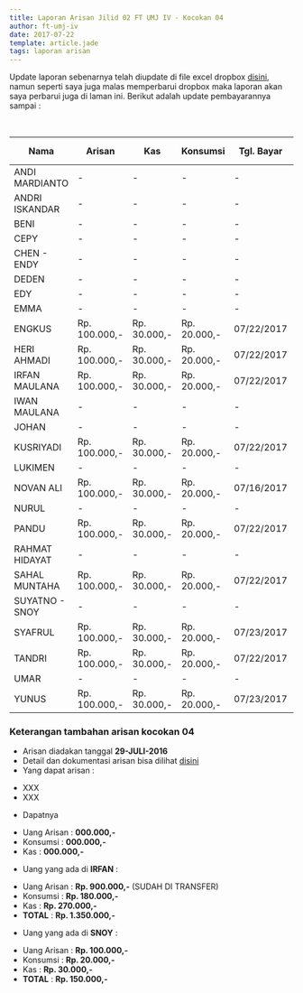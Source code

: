 ```yaml
---
title: Laporan Arisan Jilid 02 FT UMJ IV - Kocokan 04
author: ft-umj-iv
date: 2017-07-22
template: article.jade
tags: laporan arisan
---
```


Update laporan sebenarnya telah diupdate di file excel dropbox [disini](https://www.dropbox.com/s/lqrvit24hfh3fot/Arisan%20UMJ%20TechInfo4%20Jilid%2002.xlsx?dl=0), namun seperti saya juga malas memperbarui dropbox maka laporan akan saya perbarui juga di laman ini. Berikut adalah update pembayarannya sampai :

<br/>
<span class="more"></span>


|Nama						| Arisan 		  	| Kas 			| Konsumsi 		| Tgl. Bayar	| Transfered To |
|-------------	|---------------|-----------|-------------|-------------|---------------|
| ANDI MARDIANTO 			|- 			  		| -				| -				|-				|-				|
| ANDRI ISKANDAR 			|- 			  		| -				| -				|-				|-				|
| BENI 						    |- 			  		| -				| -				|-				|-				|
| CEPY 						    |- 			  		| -				| -				|-				|-				|
| CHEN - ENDY 				|- 			  		| -				| -				|-				|-				|
| DEDEN 					    |- 			  		| -				| -				|-				|-				|
| EDY 						    |- 			  		| -				| -				|-				|-				|
| EMMA 						    |- 			  		| -				| -				|-				|-				|
| ENGKUS 					    |Rp. 100.000,- 		|Rp. 30.000,-	| Rp. 20.000,-	|07/22/2017		| IRFAN			|
| HERI AHMADI 				|Rp. 100.000,- 		|Rp. 30.000,-	| Rp. 20.000,-	|07/22/2017		| IRFAN			|
| IRFAN MAULANA 			|Rp. 100.000,- 		|Rp. 30.000,-	| Rp. 20.000,-	|07/22/2017		| IRFAN			|
| IWAN MAULANA 				|- 			  		| -				| -				|-				|-				|
| JOHAN 					    |- 			  		| -				| -				|-				|-				|
| KUSRIYADI 				  |Rp. 100.000,- 		|Rp. 30.000,-	| Rp. 20.000,-	|07/22/2017		| IRFAN			|
| LUKIMEN 					  |- 			  		| -				| -				|-				|-				|
| NOVAN ALI 				  |Rp. 100.000,- 		|Rp. 30.000,-	| Rp. 20.000,-	|07/16/2017		| IRFAN			|
| NURUL				 		    |- 			  		| -				| -				|-				|-				|
| PANDU 					    |Rp. 100.000,- 		|Rp. 30.000,-	| Rp. 20.000,-	|07/22/2017		| IRFAN			|
| RAHMAT HIDAYAT 			|- 			  		| -				| -				|-				|-				|
| SAHAL MUNTAHA 			|Rp. 100.000,- 		|Rp. 30.000,-	| Rp. 20.000,-	|07/22/2017		| IRFAN			|
| SUYATNO - SNOY 			|- 			  		| -				| -				|-				|-				|
| SYAFRUL 					  |Rp. 100.000,- 		|Rp. 30.000,-	| Rp. 20.000,-	|07/23/2017		| IRFAN			|
| TANDRI 					    |Rp. 100.000,- 		|Rp. 30.000,-	| Rp. 20.000,-	|07/22/2017		| IRFAN			|
| UMAR 						    |- 			  		| -				| -				|-				|-				|
| YUNUS 					    |Rp. 100.000,- 		|Rp. 30.000,-	| Rp. 20.000,-	|07/23/2017		| IRFAN			|



### Keterangan tambahan arisan kocokan 04
+ Arisan diadakan tanggal **29-JULI-2016**
+ Detail dan dokumentasi arisan bisa dilihat [disini](https://ft-umj-4.github.io/story/articles/arisan-jilid-2-04-Rumah-Pandu/)
+ Yang dapat arisan :
 - XXX
 - XXX
+ Dapatnya
 - Uang Arisan	 : **000.000,-**
 - Konsumsi 	   : **000.000,-**
 - Kas 			     : **000.000,-**
+ Uang yang ada di **IRFAN** :
 - Uang Arisan	 : **Rp.   900.000,-** (SUDAH DI TRANSFER)
 - Konsumsi 	   : **Rp.   180.000,-**
 - Kas 			     : **Rp.   270.000,-**
 - **TOTAL**	   : **Rp. 1.350.000,-**
+ Uang yang ada di **SNOY** :
 - Uang Arisan	 : **Rp. 100.000,-**
 - Konsumsi 	   : **Rp.  20.000,-**
 - Kas 			     : **Rp.  30.000,-**
 - **TOTAL**	   : **Rp. 150.000,-**
